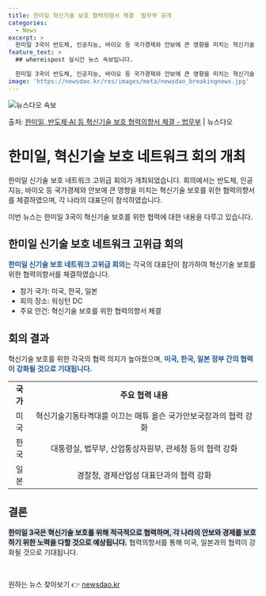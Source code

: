```yaml
---
title: 한미일 혁신기술 보호 협력의향서 체결  법무부 공개
categories:
  - News
excerpt: >
  한미일 3국이 반도체, 인공지능, 바이오 등 국가경제와 안보에 큰 영향을 미치는 혁신기술 보호를 위한 협력의…
feature_text: >
  ## whereispost 실시간 뉴스 속보입니다.

  한미일 3국이 반도체, 인공지능, 바이오 등 국가경제와 안보에 큰 영향을 미치는 혁신기술 보호를 위한 협력의…
image: 'https://newsdao.kr/res/images/meta/newsdao_breakingnews.jpg'
---
```


![뉴스다오 속보](https://newsdao.kr/res/images/meta/newsdao_breakingnews.jpg)

<p>출처: <a href="https://newsdao.kr/3683" rel="dofollow">한미일, 반도체·AI 등 혁신기술 보호 협력의향서 체결 - 법무부</a> | 뉴스다오</p>

<h1>한미일, 혁신기술 보호 네트워크 회의 개최</h1>

한미일 신기술 보호 네트워크 고위급 회의가 개최되었습니다. 회의에서는 반도체, 인공지능, 바이오 등 국가경제와 안보에 큰 영향을 미치는 혁신기술 보호를 위한 협력의향서를 체결하였으며, 각 나라의 대표단이 참석하였습니다.

<p data-ke-size="size16">이번 뉴스는 한미일 3국이 혁신기술 보호를 위한 협력에 대한 내용을 다루고 있습니다. </p>

<h2 data-ke-size="size26">한미일 신기술 보호 네트워크 고위급 회의</h2>

<b><span style="color: #1a5490;">한미일 신기술 보호 네트워크 고위급 회의</span></b>는 각국의 대표단이 참가하여 혁신기술 보호를 위한 협력의향서를 체결하였습니다.

<ul>
	<li>참가 국가: 미국, 한국, 일본</li>
	<li>회의 장소: 워싱턴 DC</li>
	<li>주요 안건: 혁신기술 보호를 위한 협력의향서 체결</li>
</ul>

<h2 data-ke-size="size26">회의 결과</h2>

혁신기술 보호를 위한 각국의 협력 의지가 높아졌으며, <b><span style="color: #1a5490;">미국, 한국, 일본 정부 간의 협력이 강화될 것으로 기대됩니다.</span></b>

<table>
	<tr>
		<td style="text-align: center; height: 17px;"><b>국가</b></td>
		<td style="text-align: center; height: 17px;"><b>주요 협력 내용</b></td>
	</tr>
	<tr>
		<td style="text-align: center; height: 17px;">미국</td>
		<td style="text-align: center; height: 17px;">혁신기술기동타격대를 이끄는 매튜 올슨 국가안보국장과의 협력 강화</td>
	</tr>
	<tr>
		<td style="text-align: center; height: 17px;">한국</td>
		<td style="text-align: center; height: 17px;">대통령실, 법무부, 산업통상자원부, 관세청 등의 협력 강화</td>
	</tr>
	<tr>
		<td style="text-align: center; height: 17px;">일본</td>
		<td style="text-align: center; height: 17px;">경찰청, 경제산업성 대표단과의 협력 강화</td>
	</tr>
</table>

<h2 data-ke-size="size26">결론</h2>

<b><span style="background-color: #21538527;">한미일 3국은 혁신기술 보호를 위해 적극적으로 협력하며, 각 나라의 안보와 경제를 보호하기 위한 노력을 다할 것으로 예상됩니다.</span></b> 협력의향서를 통해 미국, 일본과의 협력이 강화될 것으로 기대됩니다.

<p data-ke-size="size16">&nbsp;</p> 

원하는 뉴스 찾아보기 👉 <a href="https://newsdao.kr" rel="dofollow">newsdao.kr</a>


